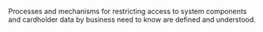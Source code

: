 Processes and mechanisms for restricting access to system components and cardholder data by business need to know are defined and understood.